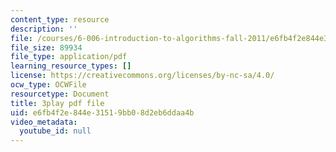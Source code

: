 ```yaml
---
content_type: resource
description: ''
file: /courses/6-006-introduction-to-algorithms-fall-2011/e6fb4f2e844e31519bb08d2eb6ddaa4b_r5pXu1PAUkI.pdf
file_size: 89934
file_type: application/pdf
learning_resource_types: []
license: https://creativecommons.org/licenses/by-nc-sa/4.0/
ocw_type: OCWFile
resourcetype: Document
title: 3play pdf file
uid: e6fb4f2e-844e-3151-9bb0-8d2eb6ddaa4b
video_metadata:
  youtube_id: null
---
```

